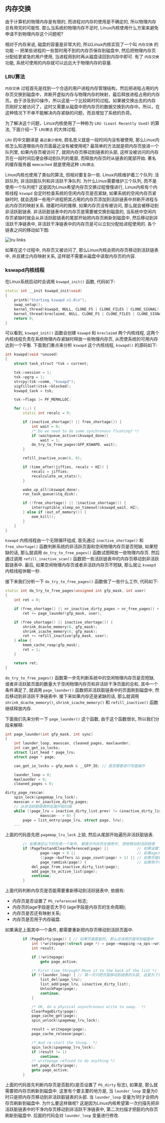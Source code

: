 ## 内存交换
由于计算机的物理内存是有限的, 而进程对内存的使用是不确定的, 所以物理内存总有用完的可能性. 那么当系统的物理内存不足时, Linux内核使用什么方案来避免申请不到物理内存这个问题呢?

相对于内存来说, 磁盘的容量是非常大的, 所以Linux内核实现了一个叫 `内存交换` 的功能 -- 把某些进程的一些暂时用不到的内存页保存到磁盘中, 然后把物理内存页分配给更紧急的用户使用, 当进程用到时再从磁盘读回到内存中即可. 有了 `内存交换` 功能, 系统可使用的内存就可以远远大于物理内存的容量.

### LRU算法
`内存交换` 过程首先是找到一个合适的用户进程内存管理结构，然后把进程占用的内存页交换到磁盘中，并断开虚拟内存与物理内存的映射，最后释放进程占用的内存页。由于涉及到IO操作，所以这是一个比较耗时的过程。如果被交换出去的内存页刚好又被访问了，这时又需要从磁盘中把内存页的数据交换到内存中。所以，在这种情况下不单不能解决内存紧缺的问题，而且增加了系统的负荷。

为了解决这个问题，Linux内核使用了一种称为 `LRU (Least Recently Used)` 的算法, 下面介绍一下 `LRU算法` 的大体过程.

`LRU` 的中文翻译是 `最近最少使用`, 顾名思义就是一段时间内没有被使用, 那么Linux内核怎么知道哪些内存页面最近没有被使用呢? 最简单的方法就是把内存页放进一个队列里, 如果内存页被访问了, 就把内存页移动到链表的头部, 这样没被访问的内存页在一段时间后便会移动到队列的尾部, 而释放内存页时从链表的尾部开始. 著名的缓存服务器 `memcached` 就是使用这种 `LRU算法`.

Linux内核也使用了类似的算法, 但相对要复杂一些. Linux内核维护着三个队列: 活跃队列, 非活跃脏队列和非活跃干净队列. 为什么Linux需要维护三个队列, 而不是使用一个队列呢? 这是因为Linux希望内存页交换过程慢慢进行, Linux内核有个内核线程 `kswapd` 会定时检查系统的空闲内存页是否紧缺, 如果系统的空闲内存页紧缺时时, 就会选择一些用户进程把其占用的内存页添加到活跃链表中并断开进程与此内存页的映射关系. 随着时间的推移, 如果内存页没有被访问, 那么就会被移动到非活跃脏链表. 非活跃脏链表中的内存页是需要被交换到磁盘的, 当系统中空闲内存页紧缺时就会从非活跃脏链表的尾部开始把内存页刷新到磁盘中, 然后移动到非活跃干净链表中, 非活跃干净链表中的内存页是可以立刻分配给进程使用的. 各个链表之间的移动如下图:

![lru links](https://raw.githubusercontent.com/liexusong/linux-source-code-analyze/master/images/memory_lru.jpg)

如果在这个过程中, 内存页又被访问了, 那么Linux内核会把内存页移动到活跃链表中, 并且建立内存映射关系, 这样就不需要从磁盘中读取内存页的内容.

### kswapd内核线程
在Linux系统启动时会调用 `kswapd_init()` 函数, 代码如下:
```cpp
static int __init kswapd_init(void)
{
    printk("Starting kswapd v1.8\n");
    swap_setup();
    kernel_thread(kswapd, NULL, CLONE_FS | CLONE_FILES | CLONE_SIGNAL);
    kernel_thread(kreclaimd, NULL, CLONE_FS | CLONE_FILES | CLONE_SIGNAL);
    return 0;
}
```
可以看到, `kswapd_init()` 函数会创建 `kswapd` 和 `kreclaimd` 两个内核线程, 这两个内核线程负责在系统物理内存紧缺时释放一些物理内存页, 从而使系统的可用内存达到一个平衡. 下面我们重点来分析 `kswapd` 这个内核线程, `kswapd()` 的源码如下:
```cpp
int kswapd(void *unused)
{
    struct task_struct *tsk = current;

    tsk->session = 1;
    tsk->pgrp = 1;
    strcpy(tsk->comm, "kswapd");
    sigfillset(&tsk->blocked);
    kswapd_task = tsk;

    tsk->flags |= PF_MEMALLOC;

    for (;;) {
        static int recalc = 0;

        if (inactive_shortage() || free_shortage()) {
            int wait = 0;
            /* Do we need to do some synchronous flushing? */
            if (waitqueue_active(&kswapd_done))
                wait = 1;
            do_try_to_free_pages(GFP_KSWAPD, wait);
        }

        refill_inactive_scan(6, 0);

        if (time_after(jiffies, recalc + HZ)) {
            recalc = jiffies;
            recalculate_vm_stats();
        }

        wake_up_all(&kswapd_done);
        run_task_queue(&tq_disk);

        if (!free_shortage() || !inactive_shortage()) {
            interruptible_sleep_on_timeout(&kswapd_wait, HZ);
        } else if (out_of_memory()) {
            oom_kill();
        }
    }
}
```
`kswapd` 内核线程由一个无限循环组成, 首先通过 `inactive_shortage()` 和 `free_shortage()` 函数判断系统的非活跃页面和空闲物理内存页是否短缺, 如果短缺的话, 那么就调用 `do_try_to_free_pages()` 函数试图释放一些物理内存页. 然后通过调用 `refill_inactive_scan()` 函数把一些活跃链表中的内存页移动到非活跃脏链表中. 最后, 如果空闲物理内存页或者非活跃内存页不短缺, 那么就让 `kswapd` 内核线程休眠一秒.

接下来我们分析一下 `do_try_to_free_pages()` 函数做了一些什么工作, 代码如下:
```cpp
static int do_try_to_free_pages(unsigned int gfp_mask, int user)
{
    int ret = 0;

    if (free_shortage() || nr_inactive_dirty_pages > nr_free_pages() + nr_inactive_clean_pages())
        ret += page_launder(gfp_mask, user);

    if (free_shortage() || inactive_shortage()) {
        shrink_dcache_memory(6, gfp_mask);
        shrink_icache_memory(6, gfp_mask);
        ret += refill_inactive(gfp_mask, user);
    } else {
        kmem_cache_reap(gfp_mask);
        ret = 1;
    }

    return ret;
}
```
`do_try_to_free_pages()` 函数第一步先判断系统中的空闲物理内存页是否短缺, 或者非活跃脏页面的数量大于空闲物理内存页和非活跃干净页面的总和, 其中一个条件满足了, 就调用 `page_launder()` 函数把非活跃脏链表中的页面刷到磁盘中, 然后移动到非活跃干净链表中. 接下来如果内存还是紧缺的话, 那么就调用 `shrink_dcache_memory()`, `shrink_icache_memory()` 和 `refill_inactive()` 函数继续释放内存.

下面我们先来分析一下 `page_launder()` 这个函数, 由于这个函数很长, 所以我们分段来解释:
```cpp
int page_launder(int gfp_mask, int sync)
{
    int launder_loop, maxscan, cleaned_pages, maxlaunder;
    int can_get_io_locks;
    struct list_head * page_lru;
    struct page * page;

    can_get_io_locks = gfp_mask & __GFP_IO; // 是否需要进行写盘操作

    launder_loop = 0;
    maxlaunder = 0;
    cleaned_pages = 0;

dirty_page_rescan:
    spin_lock(&pagemap_lru_lock);
    maxscan = nr_inactive_dirty_pages;
    // 从非活跃脏链表的后面开始扫描
    while ((page_lru = inactive_dirty_list.prev) != &inactive_dirty_list &&
                maxscan-- > 0) {
        page = list_entry(page_lru, struct page, lru);
    ...
```
上面的代码首先把 `pagemap_lru_lock` 上锁, 然后从尾部开始遍历非活跃脏链表.
```cpp
        // 如果满足以下的任意一个条件, 都表示内存页在使用中, 把他移动到活跃链表
        if (PageTestandClearReferenced(page) ||             // 如果设置了 PG_referenced 标志
                page->age > 0 ||                            // 如果age大于0, 表示页面被访问过
                (!page->buffers && page_count(page) > 1) || // 如果页面被其他进程映射
                page_ramdisk(page)) {                       // 如果用于内存磁盘的页面
            del_page_from_inactive_dirty_list(page);
            add_page_to_active_list(page);
            continue;
        }
```
上面代码判断内存页是否能需要重新移动到活跃链表中, 依据有: 
* 内存页是否设置了 `PG_referenced` 标志; 
* 内存页的age字段是否大于0 (age字段是内存页的生命周期); 
* 内存页是否还有映射关系; 
* 内存页是否用于内存磁盘. 

如果满足上面其中一个条件, 都需要重新把内存页移动到活跃页面中.
```cpp
        if (PageDirty(page)) { // 如果页面是脏的, 那么应该把页面写到磁盘中
            int (*writepage)(struct page *) = page->mapping->a_ops->writepage;
            int result;

            if (!writepage)
                goto page_active;

            /* First time through? Move it to the back of the list */
            if (!launder_loop) { // 第一次只把页面移动到链表的头部, 这是为了先处理已经干净的页面
                list_del(page_lru);
                list_add(page_lru, &inactive_dirty_list);
                UnlockPage(page);
                continue;
            }

            /* OK, do a physical asynchronous write to swap.  */
            ClearPageDirty(page);
            page_cache_get(page);
            spin_unlock(&pagemap_lru_lock);

            result = writepage(page);
            page_cache_release(page);

            /* And re-start the thing.. */
            spin_lock(&pagemap_lru_lock);
            if (result != 1)
                continue;
            /* writepage refused to do anything */
            set_page_dirty(page);
            goto page_active;
        }
```
上面的代码首先判断内存页是否脏的(是否设置了 `PG_dirty` 标志), 如果是, 那么就需要把内存页刷新到磁盘中. 这里有个要主要的地方是, 当 `launder_loop` 变量为0时只是把内存页移动到非活跃脏链表的头部. 当 `launder_loop` 变量为1时才会把内存页刷新到磁盘中. 为什么要这样做呢? 这是因为Linux内核希望第一次扫描先把非活跃脏链表中的干净内存页移动到非活跃干净链表中, 第二次扫描才把脏的内存页刷新到磁盘中. 后面的代码会对 `launder_loop` 变量进行修改.

